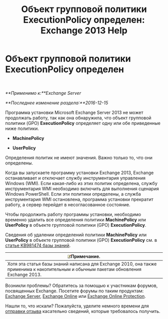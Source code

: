 ﻿---
title: 'Объект групповой политики ExecutionPolicy определен: Exchange 2013 Help'
TOCTitle: Объект групповой политики ExecutionPolicy определен
ms:assetid: 63de83e2-9a6b-4f57-85b9-df445bea18dd
ms:mtpsurl: https://technet.microsoft.com/ru-ru/library/ms.exch.setupreadiness.powershellexecutionpolicycheckset(v=EXCHG.150)
ms:contentKeyID: 61203528
ms.date: 04/30/2018
mtps_version: v=EXCHG.150
ms.translationtype: HT
---

# Объект групповой политики ExecutionPolicy определен

 

_**Применимо к:**Exchange Server_

_**Последнее изменение раздела:**2016-12-15_

Программа установки Microsoft Exchange Server 2013 не может продолжать работу, так как она обнаружила, что объект групповой политики (GPO) **ExecutionPolicy** определяет одну или обе приведенные ниже политики.

  - **MachinePolicy**

  - **UserPolicy**

Определения политик не имеют значения. Важно только то, что они определены.

Когда вы запускаете программу установки Exchange 2013, Exchange останавливает и отключает службу инструментария управления Windows (WMI). Если какая-либо из этих политик определена, службу инструментария WMI необходимо включить для выполнения сценария Windows PowerShell. Если эти политики определены, а служба инструментария WMI остановлена, программа установки прекратит работу, а сервер перейдет в несогласованное состояние.

Чтобы продолжить работу программы установки, необходимо временно удалить все определения политики **MachinePolicy** или **UserPolicy** в объекте групповой политики (GPO) **ExecutionPolicy**.

Сведения об удалении определений политики **MachinePolicy** или **UserPolicy** в объекте групповой политики (GPO) **ExecutionPolicy** см. в [статье KB981474 базы знаний](https://go.microsoft.com/fwlink/?linkid=3052%26kbid=981474).

<table>
<thead>
<tr class="header">
<th><img src="images/JJ126620.note(EXCHG.150).gif" title="Примечание" alt="Примечание" />Примечание.</th>
</tr>
</thead>
<tbody>
<tr class="odd">
<td>Хотя эта статья базы знаний написана для Exchange 2010, она также применима к накопительным и обычным пакетам обновления Exchange 2013.</td>
</tr>
</tbody>
</table>


Возникли проблемы? Обратитесь за помощью к участникам форумов, посвященных Exchange. Посетите форумы по таким продуктам: [Exchange Server](https://go.microsoft.com/fwlink/p/?linkid=60612), [Exchange Online](https://go.microsoft.com/fwlink/p/?linkid=267542) или [Exchange Online Protection](https://go.microsoft.com/fwlink/p/?linkid=285351).

Нашли то, что искали? Пожалуйста, уделите немного времени для [отправки отзыва](mailto:exsetuphelpfeedback@microsoft.com?subject=exchange%202013%20setup%20help%20feedbac) касательно сведений, которые требовалось получить.

